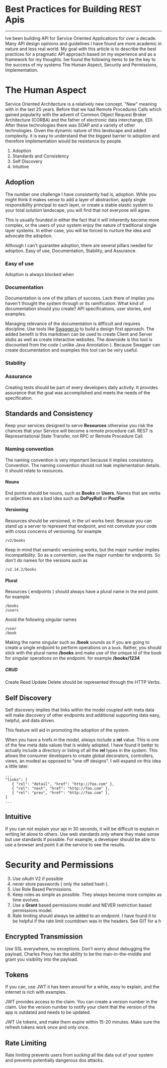
# Best Practices for Building REST Apis
---

Ive been building API for Service Oriented Applications for over a decade. Many API design opinions and guidelines I have found are more academic in nature and less real world. My goal with this article is to describe the best practices for a pragmatic API approach based on my experience and as a framework for my thoughts. Ive found the following items to be the key to the success of my systems The Human Aspect, Security and Permissions, Implementation.
	
# The Human Aspect

Service Oriented Architecture is a relatively new concept. "New" meaning with in the last 25 years. Before that we had Remote Procedures Calls which gained  popularity with the advent of Common Object Request Broker Architecture (CORBA) and the father of electronic data interchange, EDI. After these technologies there was SOAP and a variety of other technologies. Given the dynamic nature of this landscape and added complexity. it is easy to understand that the biggest barrier to adoption and therefore implementation would be resistance by people. 

1. Adoption
2. Standards and Consistency
3. Self Discovery
4. Intuitive

## Adoption

The number one challenge I have consistently had is, adoption. While you might think it makes sense to add a layer of abstraction, apply single responsibility principal to each layer, or create a stable elastic system to your total solution landscape, you will find that not everyone will agree. 

This is usually founded in either the fact that it will inherently become more complex, or the users of your system enjoy the nature of traditional single layer systems. In either case, you will be forced to nurture the idea and advocate the adoption.

Although I can't guarantee adoption, there are several pillars needed for adoption. Easy of use, Documentation, Stability, and Assurance.

### Easy of use

Adoption is always blocked when 

### Documentation

Documentation is one of the pillars of success. Lack there of implies you haven't thought the system through or its ramification. What kind of documentation should you create? API specifications, user stories, and examples.

Managing relevance of the documentation is difficult and requires discipline. Use tools like [Swagger.io](http://Swagger.io) to build a design first approach. The added benefit is this markdown can be used to create Client and Server stubs as well as create interactive websites. The downside is this tool is discounted from the code ( unlike Java Annotation ). Because Swagger can create documentation and examples this tool can be very useful.

### Stability

### Assurance

Creating tests should be part of every developers daily activity. It provides assurance that the goal was accomplished and meets the needs of the specification. 

## Standards and Consistency

Keep your services designed to serve **Resources** otherwise you risk the chances that your Service will become a remote procedure call. REST is Representational State Transfer, not RPC or Remote Procedure Call.

### Naming convention

The naming convention is very important because it implies consistency. Convention. The naming convention should not leak implementation details. It should relate to resources.

#### Nouns

End points should be nouns, such as **Books** or **Users**. Names that are verbs or adjectives are a bad idea such as **DoPayRoll** or **PostFin**

#### Versioning

Resources should be versioned, in the url works best. Because you can stand up a server to represent that endpoint, and not convolute your code with cross concerns of versioning. for example 

```
/v2/books
```

Keep in mind that semantic versioning works, but the major number implies incompatibility. So as a convention, use the major number for endpoints. So don't do names for the versions such as 

```
/v2.14.2/books
```

#### Plural

Resources ( endpoints ) should always have a plural name in the end point. for example

```
/books
/users
```
Avoid the following singular names 

```
/user
/book
```

Making the name singular such as **/book** sounds as if you are going to create a single endpoint to perform operations on a `book`. Rather, you should stick with the plural name **/books** and make use of the unique id of the book for singular operations on the endpoint. for example **/books/1234**

##### CRUD

Create Read Update Delete should be represented through the HTTP Verbs.

## Self Discovery

Self discovery implies that links within the model coupled with meta data will make discovery of other endpoints and additional supporting data easy, helpful, and data driven. 

This feature will aid in promoting the adoption of the system.

When you have a hrefs in the model, always include a **rel** value. This is one of the few meta data values that is widely adopted. I have found it better to actually include a directory or listing of all the **rel** types in the system. This allows the consumer developers to create global decorators, controllers, views, an modesl as opposed to "one off designs". I will expand on this idea a little later.

```
...
"links": [
   { "rel": "detail", "href": "http://foo.com" },
   { "rel": "next", "href": "http://foo.com" },
   { "rel": "prev", "href": "http://foo.com" },
]
...
```

## Intuitive

If you can not explain your api in 30 seconds, it will be difficult to explain in writing let alone to others. Use web standards only where they make sense but use standards if possible. For example, a developer should be able to use a browser and point it at the service to see the results.

# Security and Permissions

3. Use oAuth V2 if possible
4. never store passwords ( only the salted hash ).
5. Use Role Based Permissions. 
6. Keep roles as simple as possible. They always become more complex as time evolves.
7. Use a **Grant** based permissions model and NEVER restriction based permissions model.
8. Rate limiting should always be added to an endpoint. I have found it to be helpful if the rate limit countdown was in the headers. See GIT for a h

## Encrypted Transmission

Use SSL everywhere, no exceptions. Don't worry about debugging the payload, Charles Proxy has the ability to be the man-in-the-middle and grant you visibility into the payload. 

## Tokens

If you can, use JWT it has been around for a while, easy to explain, and the internet is rich with examples.

JWT provides access to the claim. You can create a version number in the claim. Use the version number to notify your client that the version of the app is outdated and needs to be updated.

JWT 
Ue tokens, and make them expire within 15-20 minutes. Make sure the refresh tokens work once and only once.


## Rate Limiting

Rate limiting prevents users from _sucking_ all the data out of your system and prevents potentially dangerous dos attacks.

